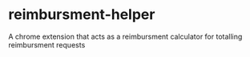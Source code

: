 # reimbursment-helper

A chrome extension that acts as a reimbursment calculator for totalling reimbursment requests
